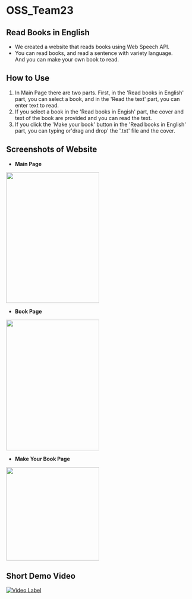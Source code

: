 # OSS_Team23  
## Read Books in English  
- We created a website that reads books using Web Speech API.  
- You can read books, and read a sentence with variety language.  
And you can make your own book to read.
## How to Use
1. In Main Page there are two parts. First, in the 'Read books in English' part, you can select a book, and in the 'Read the text' part, you can enter text to read.  
2. If you select a book in the 'Read books in Engish' part, the cover and text of the book are provided and you can read the text.
3. If you click the 'Make your book' button in the 'Read books in English' part, you can typing or'drag and drop' the '.txt' file and the cover.
## Screenshots of Website  
- **Main Page**  
<img src = "https://user-images.githubusercontent.com/73635543/143480426-6ddf2dc7-337c-4e30-b71f-02c2c3babd9e.png" width= "250" height="350">  

- **Book Page**  
<img src = "https://user-images.githubusercontent.com/73635543/143480503-cc9c7e0f-cc24-4141-9bb8-b95951691416.png" width="250" height="350">  

- **Make Your Book Page**  
<img src = "https://user-images.githubusercontent.com/73635543/143480514-d44270c9-2d2b-4ac3-998c-f038d27e943a.png" width="250" height="250">   

## Short Demo Video  
[![Video Label](http://img.youtube.com/vi/hG3KDQm-HE0/0.jpg)](https://youtu.be/hG3KDQm-HE0)